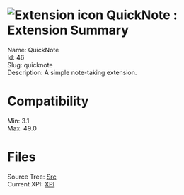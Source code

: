 # ![Extension icon](https://addons.thunderbird.net/user-media/addon_icons/0/46-64.png?modified=1461727217) QuickNote : Extension Summary

Name: QuickNote  
Id: 46  
Slug: quicknote  
Description: A simple note-taking extension.
  

# Compatibility
Min: 3.1  
Max: 49.0  

# Files

Source Tree: [Src](C:/Dev/Thunderbird/ThunderKdB/xall/xOther/46-quicknote/src)  
Current XPI: [XPI](C:/Dev/Thunderbird/ThunderKdB/xall/xOther/46-quicknote/xpi)  




